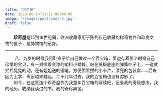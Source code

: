 ```yaml
---
title: "珍奇屋"
date: 2022-06-14T11:11:08+08:00
image: "/images/post/post-4.jpg"
draft: false
---
```


&emsp;&emsp;**珍奇屋**是15到18世纪间，欧洲收藏家用于陈列自己收藏的稀奇物件和珍贵文物的屋子，是博物馆的前身。

---

&emsp;&emsp; 八、九岁的时候我用鞋盒子给自己做过一个百宝箱，里边存着那个时候自己珍惜的宝贝，有一对喷着金漆的塑料小蟋蟀，站在纸板底座的弹簧叶子上，一碰就摇摇晃晃的动。还有姐姐送的钢笔，方便面里攒的小卡片，漂亮的包装盒......后来因为上学，离家越来越远，二十几年过去，我的百宝箱也没有踪影了。  
&emsp;&emsp;如今，在这里造个珍奇屋作为我童年百宝箱的延续吧，记录我的奇怪想法，我的经历，收纳我读过的书，我的奇珍异宝。